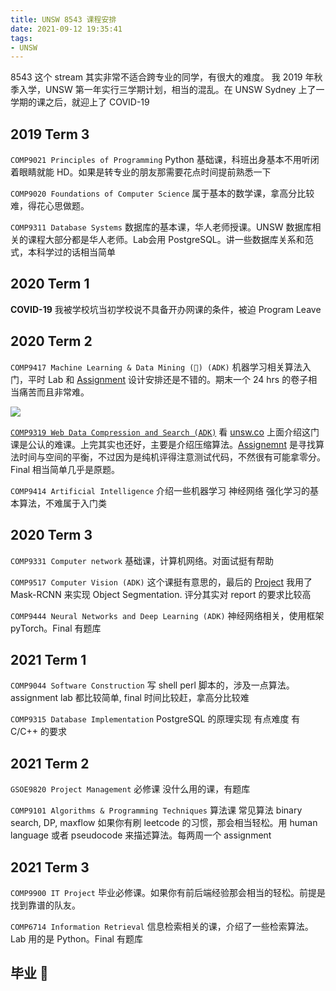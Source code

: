 ```yaml
---
title: UNSW 8543 课程安排
date: 2021-09-12 19:35:41
tags:
- UNSW
---
```


8543 这个 stream 其实非常不适合跨专业的同学，有很大的难度。
我 2019 年秋季入学，UNSW 第一年实行三学期计划，相当的混乱。在 UNSW Sydney 上了一学期的课之后，就迎上了 COVID-19

## 2019 Term 3

`COMP9021 Principles of Programming`
Python 基础课，科班出身基本不用听闭着眼睛就能 HD。如果是转专业的朋友那需要花点时间提前熟悉一下

`COMP9020 Foundations of Computer Science`
属于基本的数学课，拿高分比较难，得花心思做题。

`COMP9311 Database Systems`
数据库的基本课，华人老师授课。UNSW 数据库相关的课程大部分都是华人老师。Lab会用 PostgreSQL。讲一些数据库关系和范式，本科学过的话相当简单

## 2020 Term 1

<!-- more -->

**COVID-19** 我被学校坑当初学校说不具备开办网课的条件，被迫 Program Leave

## 2020 Term 2

`COMP9417 Machine Learning & Data Mining (💩) (ADK)`
机器学习相关算法入门，平时 Lab 和 [Assignment](https://github.com/shawnking07/microsoft-malware-prediction) 设计安排还是不错的。期末一个 24 hrs 的卷子相当痛苦而且非常难。

![](CA8C6710-13AD-4DB3-B067-C984F952E154.jpeg)

[`COMP9319 Web Data Compression and Search (ADK)`](https://github.com/shawnking07/comp9319-code-snippet)
看 [unsw.co](https://unsw.co) 上面介绍这门课是公认的难课。上完其实也还好，主要是介绍压缩算法。[Assignemnt](https://github.com/shawnking07/BWT_implementation) 是寻找算法时间与空间的平衡，不过因为是纯机评得注意测试代码，不然很有可能拿零分。Final 相当简单几乎是原题。

`COMP9414 Artificial Intelligence`
介绍一些机器学习 神经网络 强化学习的基本算法，不难属于入门类

## 2020 Term 3

`COMP9331 Computer network`
基础课，计算机网络。对面试挺有帮助

`COMP9517 Computer Vision (ADK)`
这个课挺有意思的，最后的 [Project](https://github.com/shawnking07/plant_detection_cv) 我用了 Mask-RCNN 来实现 Object Segmentation. 评分其实对 report 的要求比较高

`COMP9444 Neural Networks and Deep Learning (ADK)`
神经网络相关，使用框架 pyTorch。Final 有题库

## 2021 Term 1

`COMP9044 Software Construction`
写 shell perl 脚本的，涉及一点算法。assignment lab 都比较简单, final 时间比较赶，拿高分比较难

`COMP9315 Database Implementation`
PostgreSQL 的原理实现 有点难度 有 C/C++ 的要求

## 2021 Term 2

`GSOE9820 Project Management`
必修课 没什么用的课，有题库

`COMP9101 Algorithms & Programming Techniques`
算法课 常见算法 binary search, DP, maxflow 如果你有刷 leetcode 的习惯，那会相当轻松。用 human language 或者 pseudocode 来描述算法。每两周一个 assignment

## 2021 Term 3

`COMP9900 IT Project`
毕业必修课。如果你有前后端经验那会相当的轻松。前提是找到靠谱的队友。

`COMP6714 Information Retrieval`
信息检索相关的课，介绍了一些检索算法。Lab 用的是 Python。Final 有题库

## 毕业 🎉
